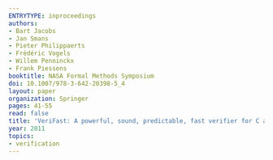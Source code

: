 ```yaml
---
ENTRYTYPE: inproceedings
authors:
- Bart Jacobs
- Jan Smans
- Pieter Philippaerts
- Frédéric Vogels
- Willem Penninckx
- Frank Piessens
booktitle: NASA Formal Methods Symposium
doi: 10.1007/978-3-642-20398-5_4
layout: paper
organization: Springer
pages: 41-55
read: false
title: 'VeriFast: A powerful, sound, predictable, fast verifier for C and Java'
year: 2011
topics:
- verification
---
```


